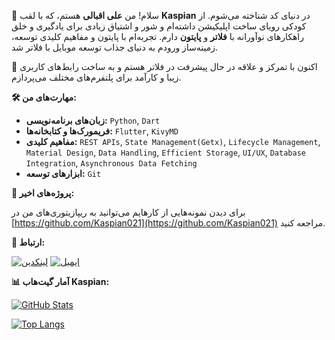 

👋 سلام! من **علی اقبالی** هستم، که با لقب **Kaspian** در دنیای کد شناخته می‌شوم.
از کودکی رویای ساخت اپلیکیشن داشته‌ام و شور و اشتیاق زیادی برای یادگیری و خلق راهکارهای نوآورانه با **فلاتر** و **پایتون** دارم.
تجربه‌ام با پایتون و مفاهیم کلیدی توسعه، زمینه‌ساز ورودم به دنیای جذاب توسعه موبایل با فلاتر شد.

📱 اکنون با تمرکز و علاقه در حال پیشرفت در فلاتر هستم و به ساخت رابط‌های کاربری زیبا و کارآمد برای پلتفرم‌های مختلف می‌پردازم.

**🛠️ مهارت‌های من:**

* **زبان‌های برنامه‌نویسی:** `Python`, `Dart`
* **فریمورک‌ها و کتابخانه‌ها:** `Flutter`, `KivyMD`
* **مفاهیم کلیدی:** `REST APIs`, `State Management(Getx)`, `Lifecycle Management`, `Material Design`, `Data Handling`, `Efficient Storage`, `UI/UX`, `Database Integration`, `Asynchronous Data Fetching`
* **ابزارهای توسعه:** `Git`

**🚀 پروژه‌های اخیر:**

برای دیدن نمونه‌هایی از کارهایم می‌توانید به ریپازیتوری‌های من در [https://github.com/Kaspian021](https://github.com/Kaspian021) مراجعه کنید.

**🔗 ارتباط:**

[![لینکدین](https://img.shields.io/badge/LinkedIn-%230077B5.svg?style=for-the-badge&logo=linkedin&logoColor=white)](https://www.linkedin.com/in/alikaspian021)
[![ایمیل](https://img.shields.io/badge/Email-YourEmail%40example.com-000?style=for-the-badge&logo=gmail&logoColor=white)](mailto:[kaspianlive17@gmail.com])

**📊 آمار گیت‌هاب Kaspian:**

[![GitHub Stats](https://github-readme-stats.vercel.app/api?username=Kaspian021&show_icons=true&theme=material-palenight)](https://github.com/Kaspian021)

[![Top Langs](https://github-readme-stats.vercel.app/api/top-langs/?username=Kaspian021&layout=compact&theme=material-palenight)](https://github.com/Kaspian021)
